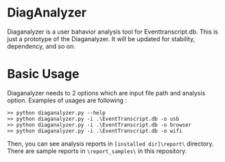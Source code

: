 # DiagAnalyzer
Diaganalyzer is a user bahavior analysis tool for Eventtranscript.db. This is just a prototype of the Diaganalyzer. It will be updated for stability, dependency, and so on.


# Basic Usage
Diaganalyzer needs to 2 options which are input file path and analysis option. Examples of usages are following : 

```
>> python diaganalyzer.py --help
>> python diaganalyzer.py -i .\EventTranscript.db -o usb
>> python diaganalyzer.py -i .\EventTranscript.db -o browser 
>> python diaganalyzer.py -i .\EventTranscript.db -o wifi
```
Then, you can see analysis reports in ```[installed dir]\report\``` directory. There are sample reports in ```\report_samples\``` in this repository.
